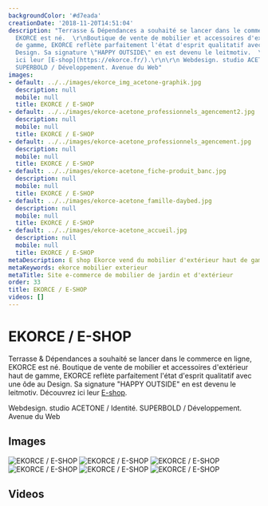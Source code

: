 ```yaml
---
backgroundColor: '#d7eada'
creationDate: '2018-11-20T14:51:04'
description: "Terrasse & Dépendances a souhaité se lancer dans le commerce en ligne,
  EKORCE est né.  \r\nBoutique de vente de mobilier et accessoires d'extérieur haut
  de gamme, EKORCE reflète parfaitement l'état d'esprit qualitatif avec une ôde au
  Design. Sa signature \"HAPPY OUTSIDE\" en est devenu le leitmotiv.  \r\nDécouvrez
  ici leur [E-shop](https://ekorce.fr/).\r\n\r\n Webdesign. studio ACETONE /  Identité.
  SUPERBOLD / Développement. Avenue du Web"
images:
- default: ../../images/ekorce_img_acetone-graphik.jpg
  description: null
  mobile: null
  title: EKORCE / E-SHOP
- default: ../../images/ekorce-acetone_professionnels_agencement2.jpg
  description: null
  mobile: null
  title: EKORCE / E-SHOP
- default: ../../images/ekorce-acetone_professionnels_agencement.jpg
  description: null
  mobile: null
  title: EKORCE / E-SHOP
- default: ../../images/ekorce-acetone_fiche-produit_banc.jpg
  description: null
  mobile: null
  title: EKORCE / E-SHOP
- default: ../../images/ekorce-acetone_famille-daybed.jpg
  description: null
  mobile: null
  title: EKORCE / E-SHOP
- default: ../../images/ekorce-acetone_accueil.jpg
  description: null
  mobile: null
  title: EKORCE / E-SHOP
metaDescription: E shop Ekorce vend du mobilier d'extérieur haut de gamme
metaKeywords: ekorce mobilier exterieur
metaTitle: Site e-commerce de mobilier de jardin et d'extérieur
order: 33
title: EKORCE / E-SHOP
videos: []
---
```


# EKORCE / E-SHOP

Terrasse & Dépendances a souhaité se lancer dans le commerce en ligne, EKORCE est né.
Boutique de vente de mobilier et accessoires d'extérieur haut de gamme, EKORCE reflète parfaitement l'état d'esprit qualitatif avec une ôde au Design. Sa signature "HAPPY OUTSIDE" en est devenu le leitmotiv.
Découvrez ici leur [E-shop](https://ekorce.fr/).

 Webdesign. studio ACETONE /  Identité. SUPERBOLD / Développement. Avenue du Web

## Images

![EKORCE / E-SHOP](../../images/ekorce_img_acetone-graphik.jpg)
![EKORCE / E-SHOP](../../images/ekorce-acetone_professionnels_agencement2.jpg)
![EKORCE / E-SHOP](../../images/ekorce-acetone_professionnels_agencement.jpg)
![EKORCE / E-SHOP](../../images/ekorce-acetone_fiche-produit_banc.jpg)
![EKORCE / E-SHOP](../../images/ekorce-acetone_famille-daybed.jpg)
![EKORCE / E-SHOP](../../images/ekorce-acetone_accueil.jpg)

## Videos
